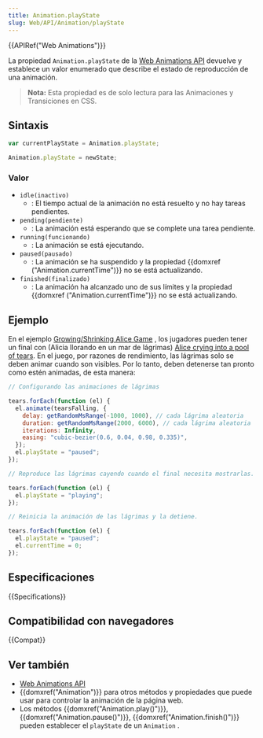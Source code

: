 ```yaml
---
title: Animation.playState
slug: Web/API/Animation/playState
---
```


{{APIRef("Web Animations")}}

La propiedad `Animation.playState` de la [Web Animations API](/es/docs/Web/API/Web_Animations_API) devuelve y establece un valor enumerado que describe el estado de reproducción de una animación.

> **Nota:** Esta propiedad es de solo lectura para las Animaciones y Transiciones en CSS.

## Sintaxis

```js
var currentPlayState = Animation.playState;

Animation.playState = newState;
```

### Valor

- `idle(inactivo)`
  - : El tiempo actual de la animación no está resuelto y no hay tareas pendientes.
- `pending(pendiente)`
  - : La animación está esperando que se complete una tarea pendiente.
- `running(funcionando)`
  - : La animación se está ejecutando.
- `paused(pausado)`
  - : La animación se ha suspendido y la propiedad {{domxref ("Animation.currentTime")}} no se está actualizando.
- `finished(finalizado)`
  - : La animación ha alcanzado uno de sus límites y la propiedad {{domxref ("Animation.currentTime")}} no se está actualizando.

## Ejemplo

En el ejemplo [Growing/Shrinking Alice Game](https://codepen.io/rachelnabors/pen/PNYGZQ?editors=0010) , los jugadores pueden tener un final con (Alicia llorando en un mar de lágrimas) [Alice crying into a pool of tears](https://codepen.io/rachelnabors/pen/EPJdJx?editors=0010). En el juego, por razones de rendimiento, las lágrimas solo se deben animar cuando son visibles. Por lo tanto, deben detenerse tan pronto como estén animadas, de esta manera:

```js
// Configurando las animaciones de lágrimas

tears.forEach(function (el) {
  el.animate(tearsFalling, {
    delay: getRandomMsRange(-1000, 1000), // cada lágrima aleatoria
    duration: getRandomMsRange(2000, 6000), // cada lágrima aleatoria
    iterations: Infinity,
    easing: "cubic-bezier(0.6, 0.04, 0.98, 0.335)",
  });
  el.playState = "paused";
});

// Reproduce las lágrimas cayendo cuando el final necesita mostrarlas.

tears.forEach(function (el) {
  el.playState = "playing";
});

// Reinicia la animación de las lágrimas y la detiene.

tears.forEach(function (el) {
  el.playState = "paused";
  el.currentTime = 0;
});
```

## Especificaciones

{{Specifications}}

## Compatibilidad con navegadores

{{Compat}}

## Ver también

- [Web Animations API](/es/docs/Web/API/Web_Animations_API)
- {{domxref("Animation")}} para otros métodos y propiedades que puede usar para controlar la animación de la página web.
- Los métodos {{domxref("Animation.play()")}}, {{domxref("Animation.pause()")}}, {{domxref("Animation.finish()")}} pueden establecer el `playState` de un `Animation` .
